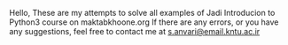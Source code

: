 Hello,
These are my attempts to solve all examples of Jadi Introducion to Python3 course on maktabkhoone.org
If there are any errors, or you have any suggestions, feel free to contact me at s.anvari@email.kntu.ac.ir
